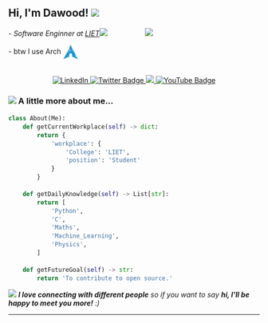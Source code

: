 <!DOCTYPE html>
<html>
<h2> Hi, I'm Dawood! <img src="https://media.giphy.com/media/mGcNjsfWAjY5AEZNw6/giphy.gif" width="50"></h2>
<img align='right' src="https://media.giphy.com/media/4Zgy9QqzWU8C3ugvCa/giphy.gif" width="230">
<p><em>- Software Enginner at <a href="https://www.lords.ac.in/">LIET</a><img src="https://media.giphy.com/media/fYSnHlufseco8Fh93Z/giphy.gif" width="30">
</em></p>
- btw I use Arch <a href="https://archlinux.org/">
  <img src="assets/arch.svg" height="30" align="center" alt="Arch Linux">
</a><br><br>

<p align="center">
  <a href="https://www.linkedin.com/in/thewood-khan/">
    <img src="https://img.shields.io/badge/linkedin-0a66c2.svg" alt="LinkedIn">
  </a>
 <a href="https://twitter.com/thewoodhere">
     <img src="https://img.shields.io/badge/Twitter-blue?style=flat-square&logo=twitter&logoColor=white" alt="Twitter Badge">
 </a>
  <a href="https://thewood.hashnode.dev/">
    <img src="https://img.shields.io/badge/hashnode-%23FF4500.svg">
  </a>
  <a href="https://www.youtube.com/@Rexthehuman">
      <img src="https://img.shields.io/badge/YouTube-FF0000?style=flat-square&logo=youtube&logoColor=white" alt="YouTube Badge">
  </a>
</p>




### <img src="https://media.giphy.com/media/VgCDAzcKvsR6OM0uWg/giphy.gif" width="50"> A little more about me...  

```python
class About(Me):
    def getCurrentWorkplace(self) -> dict:
        return {
            'workplace': {
                'College': 'LIET',
                'position': 'Student'
            }
        }

    def getDailyKnowledge(self) -> List[str]:
        return [
            'Python',
            'C',
            'Maths',
            'Machine_Learning',
            'Physics',
        ]

    def getFutureGoal(self) -> str:
        return 'To contribute to open source.'

```

<img src="https://media.giphy.com/media/LnQjpWaON8nhr21vNW/giphy.gif" width="60"> <em><b>I love connecting with different people</b> so if you want to say <b>hi, I'll be happy to meet you more!</b> :)</em>

---

</html>
